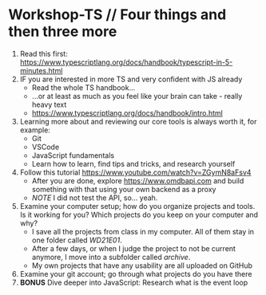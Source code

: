 # Workshop-TS // Four things and then three more

1. Read this first: https://www.typescriptlang.org/docs/handbook/typescript-in-5-minutes.html
2. IF you are interested in more TS and very confident with JS already
    - Read the whole TS handbook... 
    - ...or at least as much as you feel like your brain can take - really heavy text
    - https://www.typescriptlang.org/docs/handbook/intro.html
3. Learning more about and reviewing our core tools is always worth it, for example:
    - Git
    - VSCode
    - JavaScript fundamentals
    - Learn how to learn, find tips and tricks, and research yourself
4. Follow this tutorial https://www.youtube.com/watch?v=ZGymN8aFsv4
    - After you are done, explore https://www.omdbapi.com and build something with that using your own backend as a proxy
    - *NOTE* I did not test the API, so... yeah.
5. Examine your computer setup; how do you organize projects and tools. Is it working for you? Which projects do you keep on your computer and why?
    - I save all the projects from class in my computer. All of them stay in one folder called *WD21E01*.
    - After a few days, or when I judge the project to not be current anymore, I move into a subfolder called *archive*.
    - My own projects that have any usability are all uploaded on GitHub
6. Examine your git account; go through what projects do you have there
7. **BONUS** Dive deeper into JavaScript: Research what is the event loop
